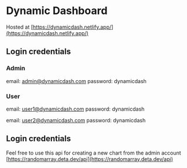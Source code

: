 # Dynamic Dashboard

Hosted at [https://dynamicdash.netlify.app/](https://dynamicdash.netlify.app/)

## Login credentials

### Admin
email: admin@dynamicdash.com
password: dynamicdash

### User
email: user1@dynamicdash.com
password: dynamicdash

email: user2@dynamicdash.com
password: dynamicdash

## Login credentials
Feel free to use this api for creating a new chart from the admin account
[https://randomarray.deta.dev/api](https://randomarray.deta.dev/api)
